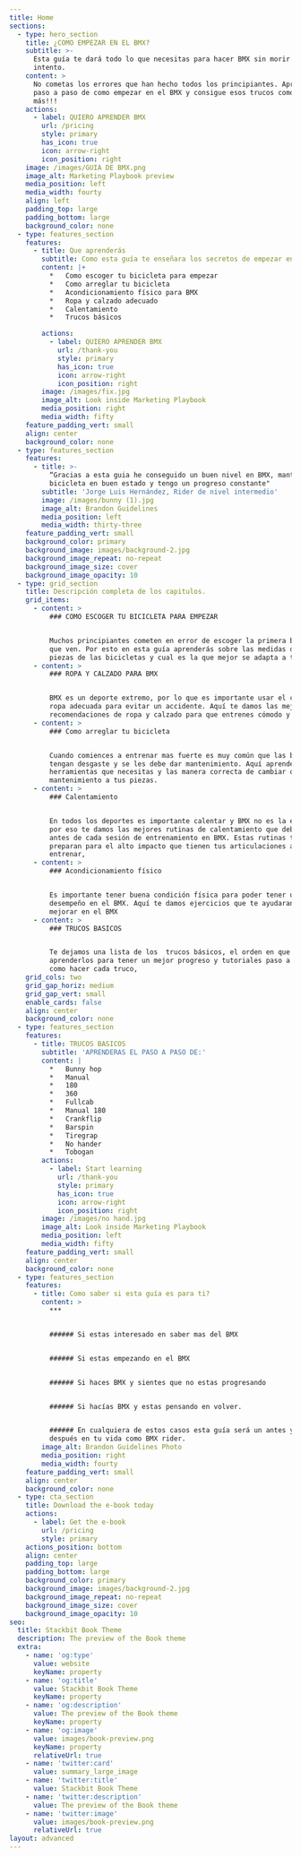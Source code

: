 ```yaml
---
title: Home
sections:
  - type: hero_section
    title: ¿COMO EMPEZAR EN EL BMX?
    subtitle: >-
      Esta guía te dará todo lo que necesitas para hacer BMX sin morir en el
      intento.
    content: >
      No cometas los errores que han hecho todos los principiantes. Aprende el
      paso a paso de como empezar en el BMX y consigue esos trucos como nadie
      más!!!
    actions:
      - label: QUIERO APRENDER BMX
        url: /pricing
        style: primary
        has_icon: true
        icon: arrow-right
        icon_position: right
    image: /images/GUIA DE BMX.png
    image_alt: Marketing Playbook preview
    media_position: left
    media_width: fourty
    align: left
    padding_top: large
    padding_bottom: large
    background_color: none
  - type: features_section
    features:
      - title: Que aprenderás
        subtitle: Como esta guía te enseñara los secretos de empezar en el BMX
        content: |+
          *   Como escoger tu bicicleta para empezar
          *   Como arreglar tu bicicleta
          *   Acondicionamiento físico para BMX
          *   Ropa y calzado adecuado
          *   Calentamiento
          *   Trucos básicos 

        actions:
          - label: QUIERO APRENDER BMX
            url: /thank-you
            style: primary
            has_icon: true
            icon: arrow-right
            icon_position: right
        image: /images/fix.jpg
        image_alt: Look inside Marketing Playbook
        media_position: right
        media_width: fifty
    feature_padding_vert: small
    align: center
    background_color: none
  - type: features_section
    features:
      - title: >-
          “Gracias a esta guia he conseguido un buen nivel en BMX, mantengo mi
          bicicleta en buen estado y tengo un progreso constante"
        subtitle: 'Jorge Luis Hernández, Rider de nivel intermedio'
        image: /images/bunny (1).jpg
        image_alt: Brandon Guidelines
        media_position: left
        media_width: thirty-three
    feature_padding_vert: small
    background_color: primary
    background_image: images/background-2.jpg
    background_image_repeat: no-repeat
    background_image_size: cover
    background_image_opacity: 10
  - type: grid_section
    title: Descripción completa de los capitulos.
    grid_items:
      - content: >
          ### COMO ESCOGER TU BICICLETA PARA EMPEZAR


          Muchos principiantes cometen en error de escoger la primera bicicleta
          que ven. Por esto en esta guía aprenderás sobre las medidas de las
          piezas de las bicicletas y cual es la que mejor se adapta a tí. 
      - content: >
          ### ROPA Y CALZADO PARA BMX


          BMX es un deporte extremo, por lo que es importante usar el calzado y
          ropa adecuada para evitar un accidente. Aquí te damos las mejores
          recomendaciones de ropa y calzado para que entrenes cómodo y seguro.
      - content: >
          ### Como arreglar tu bicicleta


          Cuando comiences a entrenar mas fuerte es muy común que las bicicletas
          tengan desgaste y se les debe dar mantenimiento. Aquí aprenderás las
          herramientas que necesitas y las manera correcta de cambiar o darle
          mantenimiento a tus piezas.
      - content: >
          ### Calentamiento


          En todos los deportes es importante calentar y BMX no es la excepción,
          por eso te damos las mejores rutinas de calentamiento que debes hacer
          antes de cada sesión de entrenamiento en BMX. Estas rutinas te
          preparan para el alto impacto que tienen tus articulaciones al
          entrenar,
      - content: >
          ### Acondicionamiento físico 


          Es importante tener buena condición física para poder tener un mejor
          desempeño en el BMX. Aquí te damos ejercicios que te ayudaran a
          mejorar en el BMX
      - content: >
          ### TRUCOS BASICOS


          Te dejamos una lista de los  trucos básicos, el orden en que debes
          aprenderlos para tener un mejor progreso y tutoriales paso a paso de
          como hacer cada truco,
    grid_cols: two
    grid_gap_horiz: medium
    grid_gap_vert: small
    enable_cards: false
    align: center
    background_color: none
  - type: features_section
    features:
      - title: TRUCOS BASICOS
        subtitle: 'APRENDERAS EL PASO A PASO DE:'
        content: |
          *   Bunny hop
          *   Manual
          *   180
          *   360
          *   Fullcab
          *   Manual 180
          *   Crankflip
          *   Barspin
          *   Tiregrap
          *   No hander
          *   Tobogan
        actions:
          - label: Start learning
            url: /thank-you
            style: primary
            has_icon: true
            icon: arrow-right
            icon_position: right
        image: /images/no hand.jpg
        image_alt: Look inside Marketing Playbook
        media_position: left
        media_width: fifty
    feature_padding_vert: small
    align: center
    background_color: none
  - type: features_section
    features:
      - title: Como saber si esta guía es para ti?
        content: >
          ***


          ###### Si estas interesado en saber mas del BMX


          ###### Si estas empezando en el BMX


          ###### Si haces BMX y sientes que no estas progresando


          ###### Si hacías BMX y estas pensando en volver.


          ###### En cualquiera de estos casos esta guía será un antes y un
          después en tu vida como BMX rider.
        image_alt: Brandon Guidelines Photo
        media_position: right
        media_width: fourty
    feature_padding_vert: small
    align: center
    background_color: none
  - type: cta_section
    title: Download the e-book today
    actions:
      - label: Get the e-book
        url: /pricing
        style: primary
    actions_position: bottom
    align: center
    padding_top: large
    padding_bottom: large
    background_color: primary
    background_image: images/background-2.jpg
    background_image_repeat: no-repeat
    background_image_size: cover
    background_image_opacity: 10
seo:
  title: Stackbit Book Theme
  description: The preview of the Book theme
  extra:
    - name: 'og:type'
      value: website
      keyName: property
    - name: 'og:title'
      value: Stackbit Book Theme
      keyName: property
    - name: 'og:description'
      value: The preview of the Book theme
      keyName: property
    - name: 'og:image'
      value: images/book-preview.png
      keyName: property
      relativeUrl: true
    - name: 'twitter:card'
      value: summary_large_image
    - name: 'twitter:title'
      value: Stackbit Book Theme
    - name: 'twitter:description'
      value: The preview of the Book theme
    - name: 'twitter:image'
      value: images/book-preview.png
      relativeUrl: true
layout: advanced
---
```

